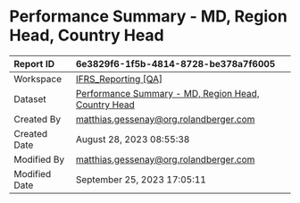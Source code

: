 



# Performance Summary - MD, Region Head, Country Head

|Report ID|6e3829f6-1f5b-4814-8728-be378a7f6005|
| :--- | :--- |
|Workspace|[IFRS_Reporting [QA]](../Workspaces/IFRS_Reporting-[QA].md)|
|Dataset|[Performance Summary - MD, Region Head, Country Head](../Datasets/Performance-Summary---MD,-Region-Head,-Country-Head.md)|
|Created By|matthias.gessenay@org.rolandberger.com|
|Created Date|August 28, 2023 08:55:38|
|Modified By|matthias.gessenay@org.rolandberger.com|
|Modified Date|September 25, 2023 17:05:11|

